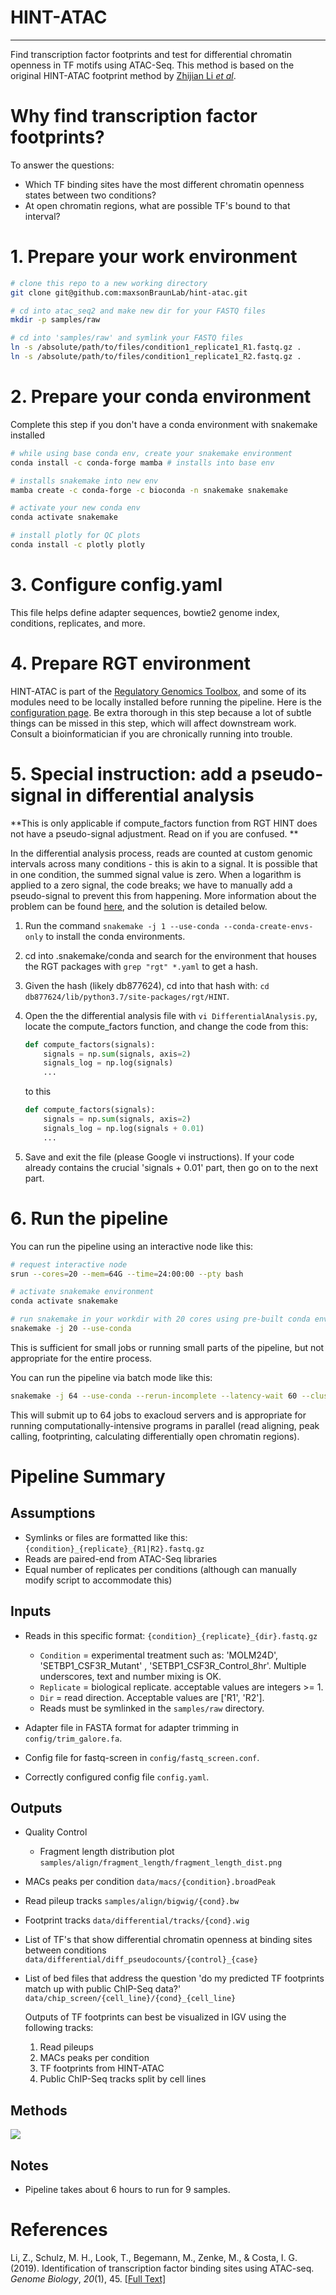# HINT-ATAC

---

Find transcription factor footprints and test for differential chromatin openness in TF motifs using ATAC-Seq. This method is based on the original HINT-ATAC footprint method by [Zhijian Li _et al_](https://genomebiology.biomedcentral.com/articles/10.1186/s13059-019-1642-2). 

# Why find transcription factor footprints?

To answer the questions:

* Which TF binding sites have the most different chromatin openness states between two conditions?
* At open chromatin regions, what are possible TF's bound to that interval? 

# 1. Prepare your work environment

```bash
# clone this repo to a new working directory
git clone git@github.com:maxsonBraunLab/hint-atac.git

# cd into atac_seq2 and make new dir for your FASTQ files
mkdir -p samples/raw

# cd into 'samples/raw' and symlink your FASTQ files
ln -s /absolute/path/to/files/condition1_replicate1_R1.fastq.gz .
ln -s /absolute/path/to/files/condition1_replicate1_R2.fastq.gz .
```

# 2. Prepare your conda environment

Complete this step if you don't have a conda environment with snakemake installed

```bash
# while using base conda env, create your snakemake environment
conda install -c conda-forge mamba # installs into base env

# installs snakemake into new env
mamba create -c conda-forge -c bioconda -n snakemake snakemake 

# activate your new conda env
conda activate snakemake

# install plotly for QC plots
conda install -c plotly plotly
```

# 3. Configure config.yaml

This file helps define adapter sequences, bowtie2 genome index, conditions, replicates, and more. 

# 4. Prepare RGT environment

HINT-ATAC is part of the [Regulatory Genomics Toolbox](http://www.regulatory-genomics.org/hint/introduction/), and some of its modules need to be locally installed before running the pipeline. Here is the [configuration page](https://www.regulatory-genomics.org/rgt/rgt-data-folder/). Be extra thorough in this step because a lot of subtle things can be missed in this step, which will affect downstream work. Consult a bioinformatician if you are chronically running into trouble.

# 5. Special instruction: add a pseudo-signal in differential analysis

**This is only applicable if compute_factors function from RGT HINT does not have a pseudo-signal adjustment. Read on if you are confused. **

In the differential analysis process, reads are counted at custom genomic intervals across many conditions - this is akin to a signal. It is possible that in one condition, the summed signal value is zero. When a logarithm is applied to a zero signal, the code breaks; we have to manually add a pseudo-signal to prevent this from happening. More information about the problem can be found [here](https://github.com/CostaLab/reg-gen/issues/164), and the solution is detailed below.

1. Run the command `snakemake -j 1 --use-conda --conda-create-envs-only` to install the conda environments. 

2. cd into .snakemake/conda and search for the environment that houses the RGT packages with `grep "rgt" *.yaml` to get a hash. 

3. Given the hash (likely db877624), cd into that hash with: `cd db877624/lib/python3.7/site-packages/rgt/HINT`.

4. Open the the differential analysis file with `vi DifferentialAnalysis.py`, locate the compute_factors function, and change the code from this:

   ```python
   def compute_factors(signals):
       signals = np.sum(signals, axis=2)
       signals_log = np.log(signals)
       ...
   ```

   to this

   ```python
   def compute_factors(signals):
       signals = np.sum(signals, axis=2)
       signals_log = np.log(signals + 0.01)
       ...
   ```

5. Save and exit the file (please Google vi instructions). If your code already contains the crucial 'signals + 0.01' part, then go on to the next part. 

# 6. Run the pipeline

You can run the pipeline using an interactive node like this:

```bash
# request interactive node
srun --cores=20 --mem=64G --time=24:00:00 --pty bash

# activate snakemake environment
conda activate snakemake

# run snakemake in your workdir with 20 cores using pre-built conda envs
snakemake -j 20 --use-conda
```

This is sufficient for small jobs or running small parts of the pipeline, but not appropriate for the entire process. 

You can run the pipeline via batch mode like this:

```bash
snakemake -j 64 --use-conda --rerun-incomplete --latency-wait 60 --cluster-config cluster.yaml --cluster "sbatch -p {cluster.partition} -N {cluster.N}  -t {cluster.t} -J {cluster.J} -c {cluster.c} --mem={cluster.mem}" -s Snakefile
```

This will submit up to 64 jobs to exacloud servers and is appropriate for running computationally-intensive programs in parallel (read aligning, peak calling, footprinting, calculating differentially open chromatin  regions).

# Pipeline Summary

## Assumptions

* Symlinks or files are formatted like this: `{condition}_{replicate}_{R1|R2}.fastq.gz`
* Reads are paired-end from ATAC-Seq libraries
* Equal number of replicates per conditions (although can manually modify script to accommodate this)

## Inputs

- Reads in this specific format: `{condition}_{replicate}_{dir}.fastq.gz`

  - `Condition` = experimental treatment such as: 'MOLM24D',  'SETBP1_CSF3R_Mutant' , 'SETBP1_CSF3R_Control_8hr'. Multiple  underscores, text and number mixing is OK.
  - `Replicate` = biological replicate. acceptable values are integers >= 1.
  - `Dir` = read direction. Acceptable values are ['R1', 'R2'].
  - Reads must be symlinked in the `samples/raw` directory.

- Adapter file in FASTA format for adapter trimming in `config/trim_galore.fa`.

- Config file for fastq-screen in `config/fastq_screen.conf`.

- Correctly configured config file `config.yaml`.

## Outputs

- Quality Control

  - Fragment length distribution plot `samples/align/fragment_length/fragment_length_dist.png`

- MACs peaks per condition `data/macs/{condition}.broadPeak`

- Read pileup tracks `samples/align/bigwig/{cond}.bw`

- Footprint tracks `data/differential/tracks/{cond}.wig`

- List of TF's that show differential chromatin openness at binding sites between conditions `data/differential/diff_pseudocounts/{control}_{case}`

- List of bed files that address the question 'do my predicted TF footprints match up with public ChIP-Seq data?' `data/chip_screen/{cell_line}/{cond}_{cell_line}` 

  Outputs of TF footprints can best be visualized in IGV using the following tracks:

  1. Read pileups
  2. MACs peaks per condition
  3. TF footprints from HINT-ATAC
  4. Public ChIP-Seq tracks split by cell lines

## Methods

![](rulegraph.svg)

## Notes

* Pipeline takes about 6 hours to run for 9 samples.

# References

Li, Z., Schulz, M. H., Look, T., Begemann, M., Zenke, M., & Costa,  I. G. (2019). Identification of transcription factor binding sites using ATAC-seq. *Genome Biology*, *20*(1), 45. [[Full Text\]](https://genomebiology.biomedcentral.com/articles/10.1186/s13059-019-1642-2)